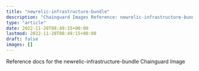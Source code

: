 ```yaml
---
title: "newrelic-infrastructure-bundle"
description: "Chainguard Images Reference: newrelic-infrastructure-bundle"
type: "article"
date: 2022-11-28T08:49:15+00:00
lastmod: 2022-11-28T08:49:15+00:00
draft: false
images: []
---
```


Reference docs for the newrelic-infrastructure-bundle Chainguard Image
